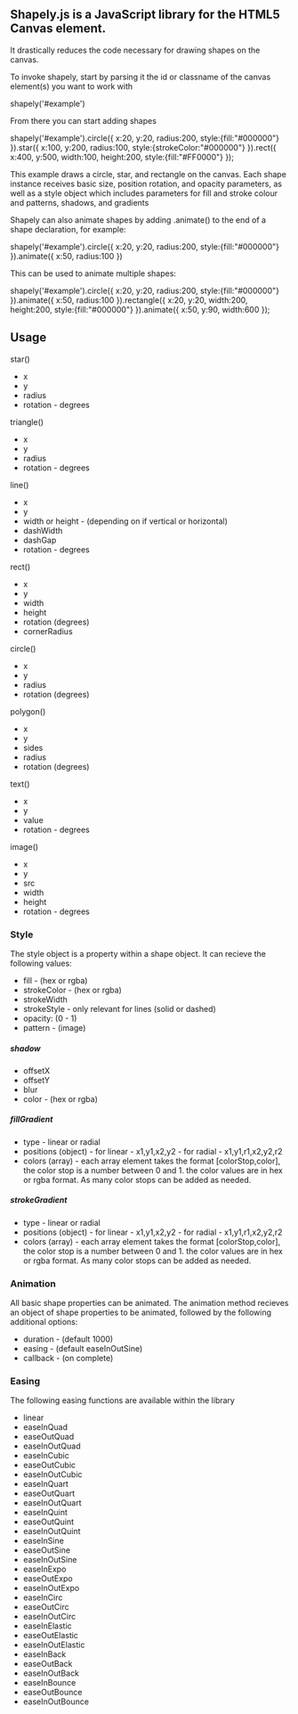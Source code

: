 ## Shapely.js is a JavaScript library for the HTML5 Canvas element. ##

It drastically reduces the code necessary for drawing shapes on the canvas.

To invoke shapely, start by parsing it the id or classname of the canvas element(s) you want to work with

shapely('#example')

From there you can start adding shapes

shapely('#example').circle({ x:20, y:20, radius:200, style:{fill:"#000000"} }).star({ x:100, y:200, radius:100, style:{strokeColor:"#000000"} }).rect({ x:400, y:500, width:100, height:200, style:{fill:"#FF0000"} });

This example draws a circle, star, and rectangle on the canvas. Each shape instance receives basic size, position rotation, and opacity parameters, as well as a style object which includes parameters for fill and stroke colour and patterns, shadows, and gradients

Shapely can also animate shapes by adding .animate() to the end of a shape declaration, for example:

shapely('#example').circle({ x:20, y:20, radius:200, style:{fill:"#000000"} }).animate({ x:50, radius:100 })

This can be used to animate multiple shapes:

shapely('#example').circle({ x:20, y:20, radius:200, style:{fill:"#000000"} }).animate({ x:50, radius:100 }).rectangle({ x:20, y:20, width:200, height:200, style:{fill:"#000000"} }).animate({ x:50, y:90, width:600 });


## Usage ##


star()  
- x
- y
- radius
- rotation - degrees
	
triangle()  
- x
- y
- radius
- rotation - degrees
	
line()  
- x
- y
- width or height - (depending on if vertical or horizontal)
- dashWidth
- dashGap
- rotation - degrees
	
rect()  
- x
- y
- width
- height
- rotation (degrees)
- cornerRadius
	
circle()  
- x
- y
- radius
- rotation (degrees)
	
polygon()  
- x
- y
- sides
- radius
- rotation (degrees)
	
text()  
- x
- y
- value
- rotation - degrees
	
image()  
- x
- y
- src
- width
- height
- rotation - degrees
	
### Style ###

The style object is a property within a shape object. It can recieve the following values:

- fill - (hex or rgba)
- strokeColor - (hex or rgba)
- strokeWidth
- strokeStyle - only relevant for lines (solid or dashed)
- opacity: (0 - 1)
- pattern - (image)

##### shadow #####

- offsetX
- offsetY
- blur
- color - (hex or rgba)

##### fillGradient #####

- type - linear or radial
- positions (object) - for linear - x1,y1,x2,y2
				   - for radial - x1,y1,r1,x2,y2,r2
- colors (array) - each array element takes the format [colorStop,color], the color stop is a number between 0 and 1. the color values are in hex or rgba format.
As many color stops can be added as needed.

##### strokeGradient #####

- type - linear or radial
- positions (object) - for linear - x1,y1,x2,y2
				   - for radial - x1,y1,r1,x2,y2,r2
- colors (array) - each array element takes the format [colorStop,color], the color stop is a number between 0 and 1. the color values are in hex or rgba format.
As many color stops can be added as needed.


### Animation ###

All basic shape properties can be animated.
The animation method recieves an object of shape properties to be animated, followed by the following additional options:
- duration - (default 1000)
- easing - (default easeInOutSine)
- callback - (on complete)

### Easing ###
The following easing functions are available within the library

- linear
- easeInQuad
- easeOutQuad
- easeInOutQuad
- easeInCubic
- easeOutCubic
- easeInOutCubic
- easeInQuart
- easeOutQuart
- easeInOutQuart
- easeInQuint
- easeOutQuint
- easeInOutQuint
- easeInSine
- easeOutSine
- easeInOutSine
- easeInExpo
- easeOutExpo
- easeInOutExpo
- easeInCirc
- easeOutCirc
- easeInOutCirc
- easeInElastic
- easeOutElastic
- easeInOutElastic
- easeInBack
- easeOutBack
- easeInOutBack
- easeInBounce
- easeOutBounce
- easeInOutBounce


